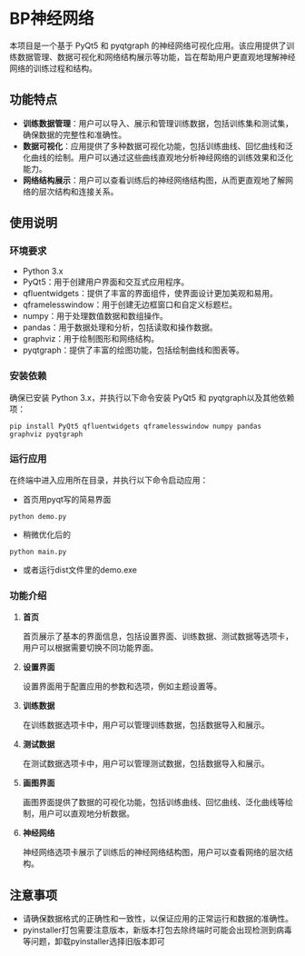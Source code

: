 # BP神经网络

本项目是一个基于 PyQt5 和 pyqtgraph 的神经网络可视化应用。该应用提供了训练数据管理、数据可视化和网络结构展示等功能，旨在帮助用户更直观地理解神经网络的训练过程和结构。

## 功能特点

- **训练数据管理**：用户可以导入、展示和管理训练数据，包括训练集和测试集，确保数据的完整性和准确性。
- **数据可视化**：应用提供了多种数据可视化功能，包括训练曲线、回忆曲线和泛化曲线的绘制。用户可以通过这些曲线直观地分析神经网络的训练效果和泛化能力。
- **网络结构展示**：用户可以查看训练后的神经网络结构图，从而更直观地了解网络的层次结构和连接关系。

## 使用说明

### 环境要求

- Python 3.x
- PyQt5：用于创建用户界面和交互式应用程序。
- qfluentwidgets：提供了丰富的界面组件，使界面设计更加美观和易用。
- qframelesswindow：用于创建无边框窗口和自定义标题栏。
- numpy：用于处理数值数据和数组操作。
- pandas：用于数据处理和分析，包括读取和操作数据。
- graphviz：用于绘制图形和网络结构。
- pyqtgraph：提供了丰富的绘图功能，包括绘制曲线和图表等。

### 安装依赖

确保已安装 Python 3.x，并执行以下命令安装 PyQt5 和 pyqtgraph以及其他依赖项：

```
pip install PyQt5 qfluentwidgets qframelesswindow numpy pandas graphviz pyqtgraph
```

### 运行应用

在终端中进入应用所在目录，并执行以下命令启动应用：

* 首页用pyqt写的简易界面

```
python demo.py
```

* 稍微优化后的

```
python main.py
```

* 或者运行dist文件里的demo.exe

### 功能介绍

1. **首页**

   首页展示了基本的界面信息，包括设置界面、训练数据、测试数据等选项卡，用户可以根据需要切换不同功能界面。

2. **设置界面**

   设置界面用于配置应用的参数和选项，例如主题设置等。

3. **训练数据**

   在训练数据选项卡中，用户可以管理训练数据，包括数据导入和展示。

4. **测试数据**

   在测试数据选项卡中，用户可以管理测试数据，包括数据导入和展示。

5. **画图界面**

   画图界面提供了数据的可视化功能，包括训练曲线、回忆曲线、泛化曲线等绘制，用户可以直观地分析数据。

6. **神经网络**

   神经网络选项卡展示了训练后的神经网络结构图，用户可以查看网络的层次结构。

## 注意事项

- 请确保数据格式的正确性和一致性，以保证应用的正常运行和数据的准确性。
- pyinstaller打包需要注意版本，新版本打包去除终端时可能会出现检测到病毒等问题，卸载pyinstaller选择旧版本即可